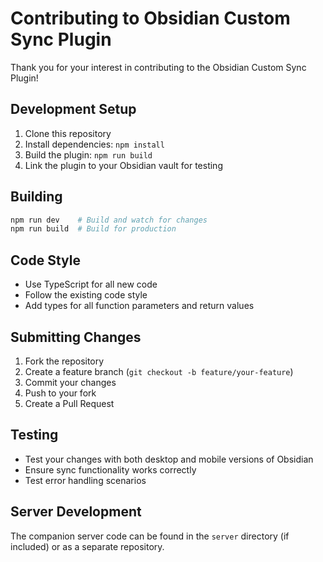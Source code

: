 # Contributing to Obsidian Custom Sync Plugin

Thank you for your interest in contributing to the Obsidian Custom Sync Plugin!

## Development Setup

1. Clone this repository
2. Install dependencies: `npm install`
3. Build the plugin: `npm run build`
4. Link the plugin to your Obsidian vault for testing

## Building

```bash
npm run dev    # Build and watch for changes
npm run build  # Build for production
```

## Code Style

- Use TypeScript for all new code
- Follow the existing code style
- Add types for all function parameters and return values

## Submitting Changes

1. Fork the repository
2. Create a feature branch (`git checkout -b feature/your-feature`)
3. Commit your changes
4. Push to your fork
5. Create a Pull Request

## Testing

- Test your changes with both desktop and mobile versions of Obsidian
- Ensure sync functionality works correctly
- Test error handling scenarios

## Server Development

The companion server code can be found in the `server` directory (if included) or as a separate repository.